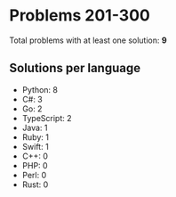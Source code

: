 # Problems 201-300

Total problems with at least one solution: **9**

## Solutions per language

- Python: 8
- C#: 3
- Go: 2
- TypeScript: 2
- Java: 1
- Ruby: 1
- Swift: 1
- C++: 0
- PHP: 0
- Perl: 0
- Rust: 0
